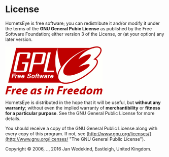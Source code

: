 License
=======

HornetsEye is free software; you can redistribute it and/or modify it under the terms of the **GNU General Pubic License** as published by the Free Software Foundation; either version 3 of the License, or (at your option) any later version.

![GPLv3 logo](images/gplv3.png)

HornetsEye is distributed in the hope that it will be useful, but **without any warranty**; without even the implied warranty of **merchantibility** or **fitness for a particular purpose**. See the GNU General Public License for more details.

You should receive a copy of the GNU General Public License along with every copy of this program. If not, see [http://www.gnu.org/licenses/](http://www.gnu.org/licenses/ "The GNU General Public License").

Copyright © 2006, .., 2016 Jan Wedekind, Eastleigh, United Kingdom.


